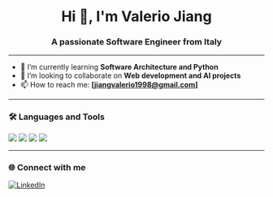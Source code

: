 <h1 align="center">Hi 👋, I'm Valerio Jiang</h1>
<h3 align="center">A passionate Software Engineer from Italy</h3>


---

- 🌱 I’m currently learning **Software Architecture and Python**
- 👯 I’m looking to collaborate on **Web development and AI projects**
- 📫 How to reach me: **[jiangvalerio1998@gmail.com]**

---

### 🛠️ Languages and Tools

<p>
  <img src="https://img.shields.io/badge/Java-ED8B00?style=for-the-badge&logo=java&logoColor=white"/>
  <img src="https://img.shields.io/badge/Spring%20Boot-6DB33F?style=for-the-badge&logo=spring-boot&logoColor=white"/>
  <img src="https://img.shields.io/badge/Python-3776AB?style=for-the-badge&logo=python&logoColor=white"/>
  <img src="https://img.shields.io/badge/Docker-2496ED?style=for-the-badge&logo=docker&logoColor=white"/>
</p>

---


### 🌐 Connect with me

<p>
  <a href="[https://www.linkedin.com/in/valerio-jiang-701314a9]"><img alt="LinkedIn" src="https://img.shields.io/badge/LinkedIn-blue?style=for-the-badge&logo=linkedin&logoColor=white" /></a>
</p>

